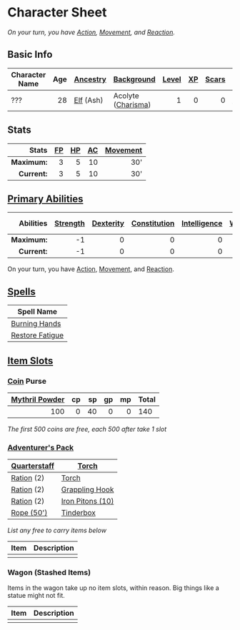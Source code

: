 # Character Sheet

*On your turn, you have [Action](../../../Game%20Procedures/Action.md), [Movement](../../../Game%20Procedures/Movement.md), and [Reaction](../../../Game%20Procedures/Reaction.md).*

## Basic Info

| Character Name | Age | [Ancestry](../../../Player%20Characters/Ancenstries/Ancestry.md) | [Background](../../../Player%20Characters/Background.md)                          | [Level](../../../Player%20Characters/Derived%20Statistics/Level.md) | [XP](../../../Player%20Characters/Derived%20Statistics/Experience%20Points.md) | [Scars](../../../Player%20Characters/Derived%20Statistics/Scars.md) | [Deity](../../../Magic/Deities/Deities.md)                     |
| -------------- | --: | ---------------------------------------------------------------- | ---------------------------------------------------------------------------------- | ------------------------------------------------------------------: | -----------------------------------------------------------------------------: | ------------------------------------------------------------------: | --------------------------------------------------------------------- |
| ???            |  28 | [Elf](../../../Player%20Characters/Ancenstries/Elf.md) (Ash)     | Acolyte ([Charisma](../../../Player%20Characters/Chosen%20Statistics/Charisma.md)) |                                                                   1 |                                                                              0 |                                                                   0 | [Erevanthe](../../../Magic/Deities/Deity%20Index/Erevanthe.md) |

## Stats

|        Stats | [FP](../../../Player%20Characters/Derived%20Statistics/Fatigue%20Points.md) | [HP](../../../Player%20Characters/Derived%20Statistics/Health%20Points.md) | [AC](../../../Player%20Characters/Derived%20Statistics/Armor%20Class.md) | [Movement](../../../Game%20Procedures/Movement.md) |
| -----------: | --------------------------------------------------------------------------: | -------------------------------------------------------------------------: | -----------------------------------------------------------------------: | -------------------------------------------------: |
| **Maximum:** |                                                                           3 |                                                                          5 |                                                                       10 |                                                30' |
| **Current:** |                                                                           3 |                                                                          5 |                                                                       10 |                                                30' |

## [Primary Abilities](../../../Player%20Characters/Chosen%20Statistics/Ability%20Scores.md)

|    Abilities | [Strength](../../../Player%20Characters/Chosen%20Statistics/Strength.md) | [Dexterity](../../../Player%20Characters/Chosen%20Statistics/Dexterity.md) | [Constitution](../../../Player%20Characters/Chosen%20Statistics/Constitution.md) | [Intelligence](../../../Player%20Characters/Chosen%20Statistics/Intelligence.md) | [Wisdom](../../../Player%20Characters/Chosen%20Statistics/Wisdom.md)<br> | ==[Charisma](../../../Player%20Characters/Chosen%20Statistics/Charisma.md)<br>== |
| -----------: | -----------------------------------------------------------------------: | -------------------------------------------------------------------------: | -------------------------------------------------------------------------------: | -------------------------------------------------------------------------------: | -----------------------------------------------------------------------: | -------------------------------------------------------------------------------: |
| **Maximum:** |                                                                       -1 |                                                                          0 |                                                                                0 |                                                                                0 |                                                                        2 |                                                                                2 |
| **Current:** |                                                                       -1 |                                                                          0 |                                                                                0 |                                                                                0 |                                                                        2 |                                                                                2 |

On your turn, you have [Action](../../../Game%20Procedures/Action.md), [Movement](../../../Game%20Procedures/Movement.md), and [Reaction](../../../Game%20Procedures/Reaction.md).

## [Spells](../../../Magic/Spells.md)

| Spell Name                                                                               |
| ---------------------------------------------------------------------------------------- |
| [Burning Hands](../../../Magic/Spells/Mythril%20Spells/Level%201/Burning%20Hands.md)     |
| [Restore Fatigue](../../../Magic/Spells/Mythril%20Spells/Level%201/Restore%20Fatigue.md) |

## [Item Slots](../../../Player%20Characters/Derived%20Statistics/Item%20Slots.md)

### [Coin](../../../Economy/Coins.md) Purse

| [Mythril Powder](../../../Magic/Mythril.md) |  cp |  sp |  gp |  mp | Total |
| -------------------------------------------:| ---:| ---:| ---:| ---:| ----- |
|                                         100 |   0 |  40 |   0 |   0 | 140   |

<!-- TBLFM: @>$6=sum($1..$-1) -->
*The first 500 coins are free, each 500 after take 1 slot*

### [Adventurer's Pack](../../../Items/Individual%20Item%20Cards/Gear/100%20Coins/Adventurer's%20Pack.md)

| [Quarterstaff](../../../Items/Individual%20Item%20Cards/Weapons/Melee%20Weapons/Small%20Simple%20Weapon.md) | [Torch](../../../Items/Individual%20Item%20Cards/Gear/1%20Coin/Torch.md)                       |
| ----------------------------------------------------------------------------------------------------------- | ---------------------------------------------------------------------------------------------- |
| [Ration](../../../Items/Individual%20Item%20Cards/Gear/1%20Coin/Ration.md) (2)                              | [Torch](../../../Items/Individual%20Item%20Cards/Gear/1%20Coin/Torch.md)                       |
| [Ration](../../../Items/Individual%20Item%20Cards/Gear/1%20Coin/Ration.md) (2)                              | [Grappling Hook](../../../Items/Individual%20Item%20Cards/Gear/25%20Coins/Grappling%20Hook.md) |
| [Ration](../../../Items/Individual%20Item%20Cards/Gear/1%20Coin/Ration.md) (2)                              | [Iron Pitons (10)](../../../Items/Individual%20Item%20Cards/Gear/10%20Coins/Iron%20Piton.md)   |
| [Rope (50')](../../../Items/Individual%20Item%20Cards/Gear/50%20Coins/Rope%20(50').md)                      | [Tinderbox](../../../Items/Individual%20Item%20Cards/Gear/10%20Coins/Tinderbox.md)             |

*List any free to carry items below*

| Item | Description |
| ---- | ----------- |
|      |             |

### Wagon (Stashed Items)

Items in the wagon take up no item slots, within reason. Big things like a statue might not fit.

| Item | Description |
| ---- | ----------- |
|      |             |
